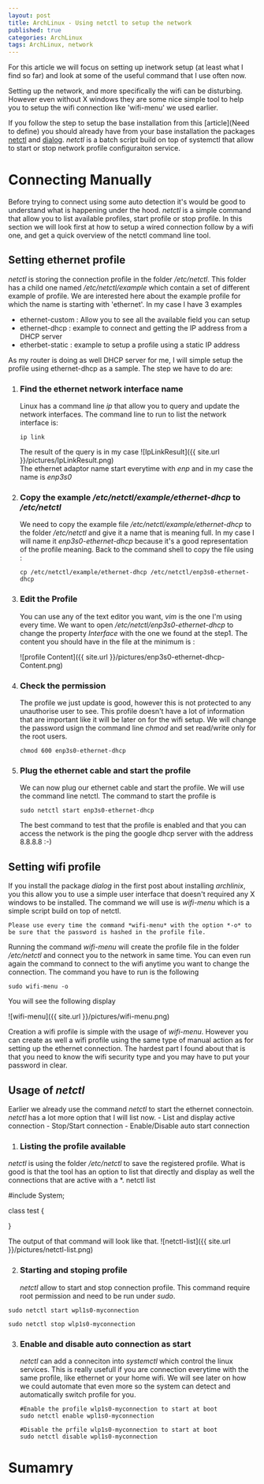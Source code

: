 ```yaml
---
layout: post
title: ArchLinux - Using netctl to setup the network
published: true
categories: ArchLinux
tags: ArchLinux, network
---
```



For this article we will focus on setting up inetwork setup (at least what I find so far) and look at some of the useful command that I use often now.

Setting up the network, and more specifically the wifi can be disturbing. However even without X windows they are some nice simple tool to help you to setup the wifi connection like 'wifi-menu' we used earlier.

If you follow the step to setup the base installation from this [article](Need to define) you should already have from your base installation the packages [netctl](https://wiki.archlinux.org/index.php/netctl) and [dialog](http://linuxcommand.org/lc3_adv_dialog.php). *netctl* is a batch script build on top of systemctl that allow to start or stop network profile configuraiton service.

# Connecting Manually

Before trying to connect using some auto detection it's would be good to understand what is happening under the hood. *netctl* is  a simple command that allow you to list available profiles,  start profile or stop profile. In this section we will look first at how to setup a wired connection follow by a wifi one, and get a quick overview of the netctl command line tool.


## Setting ethernet profile

*netctl* is storing the connection profile in the folder */etc/netctl*. This folder has a child one named */etc/netctl/example* which contain a set of different example of profile. We are interested here about the example profile for which the name is starting with 'ethernet'. In my case I have 3 examples  

  - ethernet-custom : Allow you to see all the available field you can setup
  - ethernet-dhcp : example to connect and getting the IP address from a DHCP server
  - etherbet-static : example to setup a profile using a static IP address  

As my router is doing as well DHCP server for me, I will simple setup the profile using ethernet-dhcp as a sample. The step we have to do are:  

1. ### Find the ethernet network interface name
    Linux has a command line *ip* that allow you to query and update the network interfaces. The command line to run to list the network interface is: 
   
    ```shell
    ip link
    ```  
  
    The result of the query is in my case
    ![IpLinkResult]({{ site.url }}/pictures/IpLinkResult.png)  
    The ethernet adaptor name start everytime with *enp* and in my case the name is *enp3s0*  

1. ### Copy the example */etc/netctl/example/ethernet-dhcp* to */etc/netctl*    
    We need to copy the example file */etc/netctl/example/ethernet-dhcp* to the folder */etc/netctl* and give it a name that is meaning full. In my case I will name it *enp3s0-ethernet-dhcp* because it's a good representation of the profile meaning.
    Back to the command shell to copy the file using :

    ```shell
    cp /etc/netctl/example/ethernet-dhcp /etc/netctl/enp3s0-ethernet-dhcp
    ```  

3. ### Edit the Profile
    You can use any of the text editor you want, *vim* is the one I'm using every time. We want to open */etc/netctl/enp3s0-ethernet-dhcp* to change the property *Interface* with the one we found at the step1. The content you should have in the file at the minimum is :

    ![profile Content]({{ site.url }}/pictures/enp3s0-ethernet-dhcp-Content.png)

4. ### Check the permission
    The profile we just update is good, however this is not protected to any unauthorise user to see. This profile doesn't have a lot of information that are important like it will be later on for the wifi setup. We will change the password usign the command line *chmod* and set read/write only for the root users.  

    ```shell
    chmod 600 enp3s0-ethernet-dhcp
    ```

5. ### Plug the ethernet cable and start the profile
    We can now plug our ethernet cable and start the profile. We will use the command line netctl. The command to start the profile is   

    ```shell
    sudo netctl start enp3s0-ethernet-dhcp
    ```

    The best command to test that the profile is enabled and that you can access the network is the ping the google dhcp server with the address 8.8.8.8 :-)

## Setting wifi profile

If you install the package *dialog* in the first post about installing *archlinix*, you  this allow you to use a simple user interface that doesn't required any X windows to be installed. The command we will use is *wifi-menu* which is a simple script build on top of netctl.

```
Please use every time the command *wifi-menu* with the option *-o* to be sure that the password is hashed in the profile file.
```
Running the command *wifi-menu* will create the profile file in the folder */etc/netctl* and connect you to the network in same time. You can even run again the command to connect to the wifi anytime you want to change the connection. The command you have to run is the following

```shell
sudo wifi-menu -o
```  

You will see the following display

![wifi-menu]({{ site.url }}/pictures/wifi-menu.png)

Creation a wifi profile is simple with the usage of *wifi-menu*. However you can create as well a wifi profile using the same type of manual action as for setting up the ethernet connection. The hardest part I found about that is that you need to know the wifi security type and you may have to put your password in clear.

## Usage of *netctl*
Earlier we already use the command *netctl* to start the ethernet connectoin. *netctl* has a lot more option that I will list now.
    - List and display active connection
    - Stop/Start connection
    - Enable/Disable auto start connection

1. ### Listing the profile available
*netctl* is using the folder */etc/netctl* to save the registered profile. What is good is that the tool has an option to list that directly and display as well the connections that are active with a *.
 netctl list

#include System;

class test
{

}

The output of that command will look like that.
![netctl-list]({{ site.url }}/pictures/netctl-list.png)

2. ### Starting and stoping profile
    *netctl* allow to start and stop connection profile. This command require root permission and need to be run under *sudo*.
   
```shell
sudo netctl start wpl1s0-myconnection

sudo netctl stop wlp1s0-myconnection
```

3. ### Enable and disable auto connection as start
    *netctl* can add a conneciton into *systemctl* which control the linux services. This is really usefull if you are connection everytime with the same profile, like ethernet or your home wifi. We will see later on how we could automate that even more so the system can detect and automatically switch profile for you.
   
    ```shell
    #Enable the profile wlp1s0-myconnection to start at boot
    sudo netctl enable wpl1s0-myconnection

    #Disable the prfile wlp1s0-myconnection to start at boot
    sudo netctl disable wpl1s0-myconnection
    ```

# Sumamry


